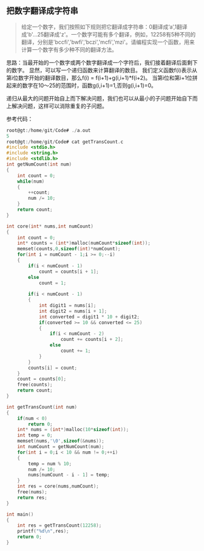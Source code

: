 ## 把数字翻译成字符串
> 给定一个数字，我们按照如下规则把它翻译成字符串：0翻译成‘a’,1翻译成'b'...25翻译成'z'。一个数字可能有多个翻译，例如，12258有5种不同的翻译，分别是'bccfi','bwfi','bczi','mcfi','mzi'。请编程实现一个函数，用来计算一个数字有多少种不同的翻译方法。  

思路：当最开始的一个数字或两个数字翻译成一个字符后，我们接着翻译后面剩下的数字。
显然，可以写一个递归函数来计算翻译的数目。
我们定义函数f(i)表示从第i位数字开始的翻译数目，那么f(i) = f(i+1)+g(i,i+1)*f(i+2)。
当第i位和第i+1位拼起来的数字在10～25的范围时，函数g(i,i+1)=1,否则g(i,i+1)=0。

递归从最大的问题开始自上而下解决问题，我们也可以从最小的子问题开始自下而上解决问题，这样可以消除重复的子问题。
  
参考代码：
```c
root@gt:/home/git/Code# ./a.out 
5
root@gt:/home/git/Code# cat getTransCount.c 
#include <stdio.h>
#include <string.h>
#include <stdlib.h>
int getNumCount(int num)
{
	int count = 0;
	while(num)
	{
		++count;
		num /= 10;
	}
	return count;
}

int core(int* nums,int numCount)
{
	int count = 0;
	int* counts = (int*)malloc(numCount*sizeof(int));
	memset(counts,0,sizeof(int)*numCount);
	for(int i = numCount - 1;i >= 0;--i)
	{
		if(i < numCount - 1)
			count = counts[i + 1];
		else
			count = 1;
		
		if(i < numCount - 1)
		{
			int digit1 = nums[i];
			int digit2 = nums[i + 1];
			int converted = digit1 * 10 + digit2;
			if(converted >= 10 && converted <= 25)
			{
				if(i < numCount - 2)
					count += counts[i + 2];
				else
					count += 1;
			}
		}
		counts[i] = count;
	}
	count = counts[0];
	free(counts);
	return count;
}

int getTransCount(int num)
{
	if(num < 0)
		return 0;
	int* nums = (int*)malloc(10*sizeof(int));
	int temp = 0;
	memset(nums,'\0',sizeof(&nums));
	int numCount = getNumCount(num);
	for(int i = 0;i < 10 && num != 0;++i)
	{
		temp = num % 10;
		num /= 10;
		nums[numCount - i - 1] = temp;
	}
	int res = core(nums,numCount);
	free(nums);
	return res;
}

int main()
{
	int res = getTransCount(12258);
	printf("%d\n",res);
	return 0;
}

```
